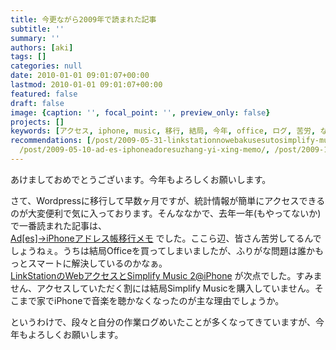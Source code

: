 ```yaml
---
title: 今更ながら2009年で読まれた記事
subtitle: ''
summary: ''
authors: [aki]
tags: []
categories: null
date: 2010-01-01 09:01:07+00:00
lastmod: 2010-01-01 09:01:07+00:00
featured: false
draft: false
image: {caption: '', focal_point: '', preview_only: false}
projects: []
keywords: [アクセス, iphone, music, 移行, 結局, 今年, office, ログ, 苦労, なか]
recommendations: [/post/2009-05-31-linkstationnowebakusesutosimplify-music-2-at-iphone/,
  /post/2009-05-10-ad-es-iphoneadoresuzhang-yi-xing-memo/, /post/2009-10-27-itunomanika-wptouchgadao-ru-sareteita/]
---
```

あけましておめでとうございます。今年もよろしくお願いします。

さて、Wordpressに移行して早数ヶ月ですが、統計情報が簡単にアクセスできるのが大変便利で気に入っております。そんななかで、去年一年(もやってないか)で一番読まれた記事は、  
[Ad[es]→iPhoneアドレス帳移行メモ](http://chezou.wordpress.com/2009/05/10/ades%e2%86%92iphone%e3%82%a2%e3%83%89%e3%83%ac%e3%82%b9%e5%b8%b3%e7%a7%bb%e8%a1%8c%e3%83%a1%e3%83%a2/) でした。ここら辺、皆さん苦労してるんでしょうねぇ。うちは結局Officeを買ってしまいましたが、ふりがな問題は誰かもっとスマートに解決しているのかなぁ。  
[LinkStationのWebアクセスとSimplify Music 2@iPhone](http://chezou.wordpress.com/2009/05/31/linkstation%e3%81%aeweb%e3%82%a2%e3%82%af%e3%82%bb%e3%82%b9%e3%81%a8simplify-music-2iphone/) が次点でした。すみません、アクセスしていただく割には結局Simplify Musicを購入していません。そこまで家でiPhoneで音楽を聴かなくなったのが主な理由でしょうか。

というわけで、段々と自分の作業ログめいたことが多くなってきていますが、今年もよろしくお願いします。


